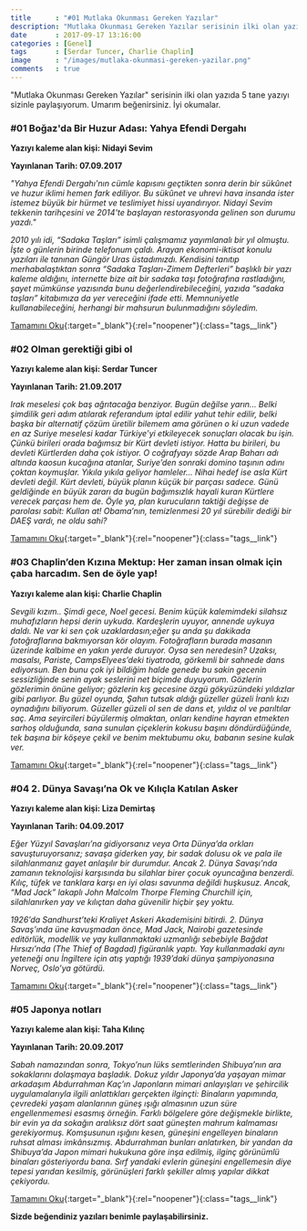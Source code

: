 ```yaml
---
title      : "#01 Mutlaka Okunması Gereken Yazılar"
description: "Mutlaka Okunması Gereken Yazılar serisinin ilki olan yazıda 5 tane yazıyı sizinle paylaşıyorum. Umarım beğenirsiniz. İyi okumalar."
date       : 2017-09-17 13:16:00
categories : [Genel]
tags       : [Serdar Tuncer, Charlie Chaplin]
image      : "/images/mutlaka-okunmasi-gereken-yazilar.png"
comments   : true
---
```


"Mutlaka Okunması Gereken Yazılar" serisinin ilki olan yazıda 5 tane yazıyı sizinle paylaşıyorum. Umarım beğenirsiniz. İyi okumalar.

### #01 Boğaz'da Bir Huzur Adası: Yahya Efendi Dergahı

**Yazıyı kaleme alan kişi: Nidayi Sevim**

**Yayınlanan Tarih: 07.09.2017**

*"Yahya Efendi Dergahı'nın cümle kapısını geçtikten sonra derin bir sükûnet ve huzur iklimi hemen fark ediliyor. Bu sükûnet ve uhrevi hava insanda ister istemez büyük bir hürmet ve teslimiyet hissi uyandırıyor. Nidayi Sevim tekkenin tarihçesini ve 2014'te başlayan restorasyonda gelinen son durumu yazdı."*

*2010 yılı idi, “Sadaka Taşları” isimli çalışmamız yayımlanalı bir yıl olmuştu. İşte o günlerin birinde telefonum çaldı. Arayan ekonomi-iktisat konulu yazıları ile tanınan Güngör Uras üstadımızdı. Kendisini tanıtıp merhabalaştıktan sonra “Sadaka Taşları-Zimem Defterleri” başlıklı bir yazı kaleme aldığını, internette bize ait bir sadaka taşı fotoğrafına rastladığını, şayet mümkünse yazısında bunu değerlendirebileceğini, yazıda “sadaka taşları” kitabımıza da yer vereceğini ifade etti. Memnuniyetle kullanabileceğini, herhangi bir mahsurun bulunmadığını söyledim.*

[Tamamını Oku](https://goo.gl/jpybJM){:target="_blank"}{:rel="noopener"}{:class="tags__link"}

### #02 Olman gerektiği gibi ol

**Yazıyı kaleme alan kişi: Serdar Tuncer**

**Yayınlanan Tarih: 21.09.2017**

*Irak meselesi çok baş ağrıtacağa benziyor. Bugün değilse yarın... Belki şimdilik geri adım atılarak referandum iptal edilir yahut tehir edilir, belki başka bir alternatif çözüm üretilir bilemem ama görünen o ki uzun vadede en az Suriye meselesi kadar Türkiye’yi etkileyecek sonuçları olacak bu işin. Çünkü birileri orada bağımsız bir Kürt devleti istiyor. Hatta bu birileri, bu devleti Kürtlerden daha çok istiyor. O coğrafyayı sözde Arap Baharı adı altında kaosun kucağına atanlar, Suriye’den sonraki domino taşının adını çoktan koymuşlar. Yıkıla yıkıla geliyor hamleler... Nihai hedef ise asla Kürt devleti değil. Kürt devleti, büyük planın küçük bir parçası sadece. Günü geldiğinde en büyük zararı da bugün bağımsızlık hayali kuran Kürtlere verecek parçası hem de. Öyle ya, plan kurucuların taktiği değişse de parolası sabit: Kullan at! Obama’nın, temizlenmesi 20 yıl sürebilir dediği bir DAEŞ vardı, ne oldu sahi?*

[Tamamını Oku](https://goo.gl/wwqy1L){:target="_blank"}{:rel="noopener"}{:class="tags__link"}

### #03 Chaplin’den Kızına Mektup: Her zaman insan olmak için çaba harcadım. Sen de öyle yap! 

**Yazıyı kaleme alan kişi: Charlie Chaplin**

*Sevgili kızım.. Şimdi gece, Noel gecesi. Benim küçük kalemimdeki silahsız muhafızların hepsi derin uykuda. Kardeşlerin uyuyor, annende uykuya daldı. Ne var ki sen çok uzaklardasın;eğer şu anda şu dakikada fotoğraflarına bakmıyorsan kör olayım. Fotoğrafların burada masanın üzerinde kalbime en yakın yerde duruyor. Oysa sen neredesin? Uzaksı, masalsı, Pariste, CampsElyees’deki tiyatroda, görkemli bir sahnede dans ediyorsun. Ben bunu çok iyi bildiğim halde genede bu sakin gecenin sessizliğinde senin ayak seslerini net biçimde duyuyorum. Gözlerin gözlerimin önüne geliyor; gözlerin kış gecesine özgü gökyüzündeki yıldızlar gibi parlıyor. Bu güzel oyunda, Şahın tutsak aldığı güzeller güzeli İranlı kızı oynadığını biliyorum. Güzeller güzeli ol sen de dans et, yıldız ol ve parıltılar saç. Ama seyircileri büyülermiş olmaktan, onları kendine hayran etmekten sarhoş olduğunda, sana sunulan çiçeklerin kokusu başını döndürdüğünde, tek başına bir köşeye çekil ve benim mektubumu oku, babanın sesine kulak ver.*

[Tamamını Oku](https://goo.gl/TVdSKZ){:target="_blank"}{:rel="noopener"}{:class="tags__link"}

### #04 2. Dünya Savaşı’na Ok ve Kılıçla Katılan Asker

**Yazıyı kaleme alan kişi: Liza Demirtaş**

**Yayınlanan Tarih: 04.09.2017**

*Eğer Yüzyıl Savaşları’na gidiyorsanız veya Orta Dünya’da orkları savuşturuyorsanız; savaşa giderken yay, bir sadak dolusu ok ve pala ile silahlanmanız gayet anlaşılır bir durumdur. Ancak 2. Dünya Savaşı’nda zamanın teknolojisi karşısında bu silahlar birer çocuk oyuncağına benzerdi. Kılıç, tüfek ve tanklara karşı en iyi olası savunma değildi huşkusuz. Ancak, “Mad Jack” lakaplı John Malcolm Thorpe Fleming Churchill için, silahlanırken yay ve kılıçtan daha güvenilir hiçbir şey  yoktu.*

*1926’da Sandhurst’teki Kraliyet Askeri Akademisini bitirdi. 2. Dünya Savaş’ında üne kavuşmadan önce, Mad Jack, Nairobi gazetesinde editörlük, modellik ve yay kullanmaktaki uzmanlığı sebebiyle Bağdat Hırsızı’nda (The Thief of Bagdad) figüranlık yaptı. Yay kullanmadaki aynı yeteneği onu İngiltere için atış yaptığı 1939’daki dünya şampiyonasına Norveç, Oslo’ya götürdü.*

[Tamamını Oku](https://goo.gl/5WrFfJ){:target="_blank"}{:rel="noopener"}{:class="tags__link"}

### #05 Japonya notları

**Yazıyı kaleme alan kişi: Taha Kılınç**

**Yayınlanan Tarih: 20.09.2017**

*Sabah namazından sonra, Tokyo’nun lüks semtlerinden Shibuya’nın ara sokaklarını dolaşmaya başladık.  Dokuz yıldır Japonya’da yaşayan mimar arkadaşım Abdurrahman Kaç’ın Japonların mimari anlayışları ve şehircilik uygulamalarıyla ilgili anlattıkları gerçekten ilginçti: Binaların yapımında, çevredeki yaşam alanlarının güneş ışığı almasının uzun süre engellenmemesi esasmış örneğin. Farklı bölgelere göre değişmekle birlikte, bir evin ya da sokağın aralıksız dört saat güneşten mahrum kalmaması gerekiyormuş. Komşusunun ışığını kesen, güneşini engelleyen binaların ruhsat alması imkânsızmış. Abdurrahman bunları anlatırken, bir yandan da Shibuya’da Japon mimari hukukuna göre inşa edilmiş, ilginç görünümlü binaları gösteriyordu bana. Sırf yandaki evlerin güneşini engellemesin diye tepesi yarıdan kesilmiş, görünüşleri farklı şekiller almış yapılar dikkat çekiyordu.*

[Tamamını Oku](https://goo.gl/6VmdCq){:target="_blank"}{:rel="noopener"}{:class="tags__link"}

**Sizde beğendiniz yazıları benimle paylaşabilirsiniz.**